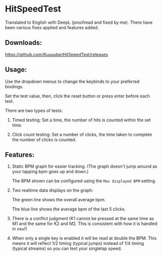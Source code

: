 # HitSpeedTest

Translated to English with DeepL (proofread and fixed by me). There have been various fixes applied and features added.

## Downloads: 
https://github.com/Kuuuube/HitSpeedTest/releases

## Usage: 

Use the dropdown menus to change the keybinds to your preferred bindings.

Set the test value, then, click the reset button or press enter before each test.

There are two types of tests:

1. Timed testing: Set a time, the number of hits is counted within the set time.

2. Click count testing: Set a number of clicks, the time taken to complete the number of clicks is counted.

## Features: 

1. Static BPM graph for easier tracking. (The graph doesn't jump around as your tapping bpm goes up and down.)

	The BPM shown can be configured using the `Max displayed BPM` setting.
2. Two realtime data displays on the graph:

	The green line shows the overall average bpm.

	The blue line shows the average bpm of the last 5 clicks.
3. There is a conflict judgment (K1 cannot be pressed at the same time as M1 and the same for K2 and M2. This is consistent with how it is handled in osu!) 
4. When only a single key is enabled it will be read at double the BPM. This means it will reflect 1/2 timing (typical jumps) instead of 1/4 timing (typical streams) so you can test your singletap speed.